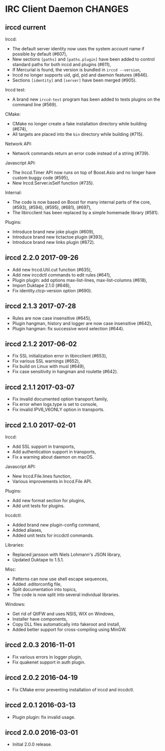 IRC Client Daemon CHANGES
=========================

irccd current
----------------------

Irccd:

- The default server identity now uses the system account name if possible by
  default (#607),
- New sections `[paths]` and `[paths.plugin]` have been added to control
  standard paths for both irccd and plugins (#611),
- If Mercurial is found, the version is bundled in `irccd --version`,
- Irccd no longer supports uid, gid, pid and daemon features (#846).
- Sections `[identity]` and `[server]` have been merged (#905).

Irccd test:

- A brand new `irccd-test` program has been added to tests plugins on the
  command line (#569).

CMake:

- CMake no longer create a fake installation directory while building (#674),
- All targets are placed into the `bin` directory while building (#715).

Network API:

- Network commands return an error code instead of a string (#739).

Javascript API:

- The Irccd.Timer API now runs on top of Boost.Asio and no longer have custom
  buggy code (#595),
- New Irccd.Server.isSelf function (#735).

Internal:

- The code is now based on Boost for many internal parts of the core, (#593),
  (#594), (#595), (#681), (#697),
- The libircclient has been replaced by a simple homemade library (#581).

Plugins:

- Introduce brand new joke plugin (#609),
- Introduce brand new tictactoe plugin (#393),
- Introduce brand new links plugin (#872).

irccd 2.2.0 2017-09-26
----------------------

- Add new Irccd.Util.cut function (#635),
- Add new irccdctl commands to edit rules (#641),
- Plugin plugin: add options max-list-lines, max-list-columns (#618),
- Import Duktape 2.1.0 (#648),
- Fix identity.ctcp-version option (#690).

irccd 2.1.3 2017-07-28
----------------------

- Rules are now case insensitive (#645),
- Plugin hangman, history and logger are now case insensitive (#642),
- Plugin hangman: fix successive word selection (#644).

irccd 2.1.2 2017-06-02
----------------------

- Fix SSL initialization error in libircclient (#653),
- Fix various SSL warnings (#652),
- Fix build on Linux with musl (#649),
- Fix case sensitivity in hangman and roulette (#642).

irccd 2.1.1 2017-03-07
----------------------

- Fix invalid documented option transport.family,
- Fix error when logs.type is set to console,
- Fix invalid IPV6\_V6ONLY option in transports.

irccd 2.1.0 2017-02-01
----------------------

Irccd:

- Add SSL support in transports,
- Add authentication support in transports,
- Fix a warning about daemon on macOS.

Javascript API:

- New Irccd.File.lines function,
- Various improvements in Irccd.File API.

Plugins:

- Add new format section for plugins,
- Add unit tests for plugins.

Irccdctl:

- Added brand new plugin-config command,
- Added aliases,
- Added unit tests for irccdctl commands.

Libraries:

- Replaced jansson with Niels Lohmann's JSON library,
- Updated Duktape to 1.5.1.

Misc:

- Patterns can now use shell escape sequences,
- Added .editorconfig file,
- Split documentation into topics,
- The code is now split into several individual libraries.

Windows:

- Get rid of QtIFW and uses NSIS, WIX on Windows,
- Installer have components,
- Copy DLL files automatically into fakeroot and install,
- Added better support for cross-compiling using MinGW.

irccd 2.0.3 2016-11-01
----------------------

- Fix various errors in logger plugin,
- Fix quakenet support in auth plugin.

irccd 2.0.2 2016-04-19
----------------------

- Fix CMake error preventing installation of irccd and irccdctl.

irccd 2.0.1 2016-03-13
----------------------

- Plugin plugin: fix invalid usage.

irccd 2.0.0 2016-03-01
----------------------

- Initial 2.0.0 release.
